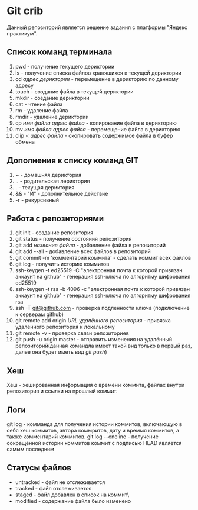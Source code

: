 # Git crib

Данный репозиторий является решение задания с платформы "Яндекс практикум".

## Список команд терминала
1. pwd - получение текущего дериктории
2. ls - получение списка файлов хранящихся в текущей дериктории
3. cd *адрес дериктории* - перемещение в дерикторию по данному адресу
4. touch - создание файла в текущей дериктории
5. mkdir - создание дериктории
6. cat - чтение файла
7. rm - удаление файла
8. rmdir - удаление дериктории
9. cp *имя файла* *адрес файла* - копирование файла в дерикторию
10. mv *имя файла* *адрес файла* - перемещение файла в дерикторию
11. clip < *адрес файла* - скопировать содержимое файла в буфер обмена

## Дополнения к списку команд GIT
1. ~ - домашняя дериктория
2. .. - родительская лериктория
3. . - текущая дериктория
4. && - "И" - дополнительное действие
5. -r - рекурсивный

## Работа с репозиториями
1. git init - создание репозитория
2. git status - получение состояния репозитория
3. git add *название файла* - добавление файла в репозиторий
4. git add --all - добавление всех файлов в репозиторий
5. git commit -m 'комментарий коммита' - сделать коммит всех файлов
6. git log - получить историю коммитов
7. ssh-keygen -t ed25519 -C "электронная почта к которой привязан аккаунт на github" - генерация ssh-ключа по алгоритму шифрования ed25519
8. ssh-keygen -t rsa -b 4096 -c "электронная почта к которой привязан аккаунт на github" - генерация ssh-ключа по алгоритму шифрования rsa
9. ssh -T git@github.com - проверка подленности ключа (подключение к серверам github)
10. git remote add origin *URL удалённого репозитория* - привязка удалённого репозитория к локальному
11. git remote -v - проверка связи репозиториев
12. git push -u origin master - отправить изменения на удалённый репозиторий(данная командла имеет такой вид только в первый раз, далее она будет иметь вид *git push*)

## Хеш 
Хеш - хешированная информация о времени коммита, файлах внутри репозитория и ссылки на прошлый коммит.
## Логи
git log - комманда для получения истории коммитов, включающую в себя хеш коммитов, автора коммритов, дату и времмя коммитов, а также комментарий коммитов.
git log --oneline - получение сокращённой истории коммитов
коммит с подписью HEAD является самым последним
## Статусы файлов
* untracked - файл не отслеживается
* tracked - файл отслеживается
* staged - файл добавлен в список на коммит\
* modified - содержание файла было изменено

